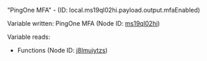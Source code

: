 "PingOne MFA" - (ID: local.ms19ql02hi.payload.output.mfaEnabled)

Variable written:
PingOne MFA (Node ID: [ms19ql02hi](../nodes/ms19ql02hi.md))

Variable reads:
* Functions (Node ID: [j8lmuiytzs](../nodes/j8lmuiytzs.md))

